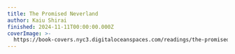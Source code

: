 ```yaml
---
title: The Promised Neverland
author: Kaiu Shirai
finished: 2024-11-11T00:00:00.000Z
coverImage: >-
  https://book-covers.nyc3.digitaloceanspaces.com/readings/the-promised-neverland-01.jpg
---
```


